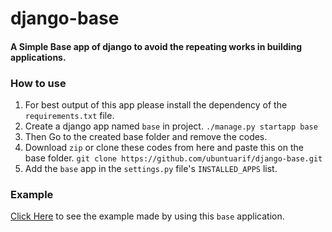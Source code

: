 # django-base

#### A Simple Base app of django to avoid the repeating works in building applications.

### How to use
1. For best output of this app please install the dependency of the `requirements.txt` file.
2. Create a django app named `base` in project.
`./manage.py startapp base`
3. Then Go to the created base folder and remove the codes.
4. Download `zip` or clone these codes from here and paste this on the base folder.
`git clone https://github.com/ubuntuarif/django-base.git`
5. Add the `base` app in the `settings.py` file's `INSTALLED_APPS` list.


### Example
[Click Here](https://github.com/ubuntuarif/django-base-example) to see the example made by using this `base` application.
